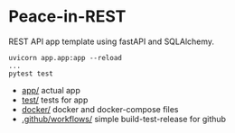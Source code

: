 # Peace-in-REST

REST API app template using fastAPI and SQLAlchemy.

```
uvicorn app.app:app --reload
...
pytest test
```

- [app/](./app/) actual app
- [test/](./test/) tests for app
- [docker/](./docker/) docker and docker-compose files
- [.github/workflows/](./.github/workflows/) simple build-test-release for github
